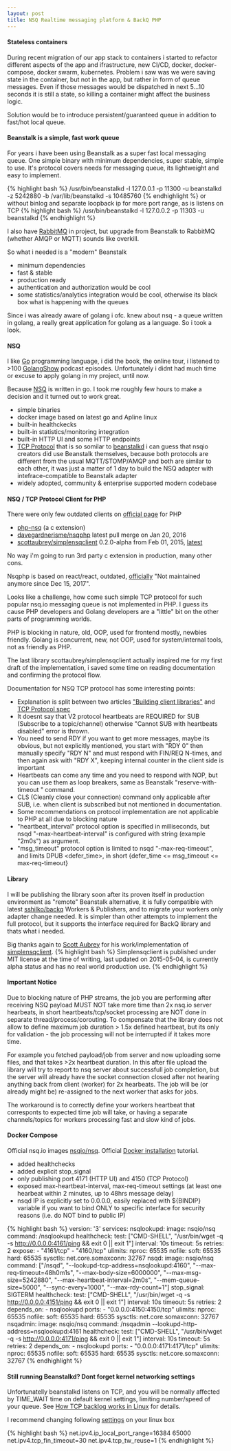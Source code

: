 ```yaml
---
layout: post
title: NSQ Realtime messaging platform & BackQ PHP
---
```


#### Stateless containers

During recent migration of our app stack to containers i started to
refactor different aspects of the app and ifrastructure, new CI/CD, 
docker, docker-compose, docker swarm, kubernetes. 
Problem i saw was we were saving state in the container, but not in the app, but rather 
in form of queue messages. Even if those messages would be dispatched in next 5...10 seconds
it is still a state, so killing a container might affect the business logic.

Solution would be to introduce persistent/guaranteed queue in addition to fast/hot local queue.

#### Beanstalk is a simple, fast work queue

For years i have been using Beanstalk as a super fast local messaging queue.
One simple binary with minimum dependencies, super stable, simple to use.
It's protocol covers needs for messaging queue, its lightweight and easy to implement.

{% highlight bash %}
/usr/bin/beanstalkd -l 127.0.0.1 -p 11300 -u beanstalkd -z 5242880 -b /var/lib/beanstalkd -s 10485760 
{% endhighlight %}
or without binlog and separate loopback ip for more port range, as is listens on TCP
{% highlight bash %}
/usr/bin/beanstalkd -l 127.0.0.2 -p 11303 -u beanstalkd
{% endhighlight %}

I also have [RabbitMQ](http://www.rabbitmq.com) in project, but upgrade from Beanstalk to RabbitMQ (whether AMQP or MQTT)
sounds like overkill.

So what i needed is a "modern" Beanstalk
- minimum dependencies
- fast & stable
- production ready
- authentication and authorization would be cool
- some statistics/analytics integration would be cool, otherwise its black box what is happening with the queues

Since i was already aware of golang i ofc. knew about nsq - a queue written in golang, a really great application for golang as a language.
So i took a look.

#### NSQ

I like [Go](https://golang.org) programming language, i did the book, the online tour, 
i listened to >100 [GolangShow](http://golangshow.com) podcast episodes.
Unfortunately i didnt had much time or excuse to apply golang in my project, 
until now.

Because [NSQ](http://nsq.io) is written in go.
I took me roughly few hours to make a decision and it turned out to work great.

- simple binaries
- docker image based on latest go and Apline linux
- built-in healthckecks
- built-in statistics/monitoring integration
- built-in HTTP UI and some HTTP endpoints
- [TCP Protocol](http://nsq.io/clients/tcp_protocol_spec.html) that is so somilar to [beanstalkd](https://github.com/kr/beanstalkd/blob/master/doc/protocol.txt)
i can guess that nsqio creators did use Beanstalk themselves, because both protocols are different from the usual MQTT/STOMP/AMQP
and both are similar to each other, it was just a matter of 1 day to build the NSQ adapter with intefrace-compatible to Beanstalk adapter 
- widely adopted, community & enterprise supported modern codebase

#### NSQ / TCP Protocol Client for PHP

There were only few outdated clients on [official page](http://nsq.io/clients/client_libraries.html) for PHP

- [php-nsq](https://github.com/yunnian/php-nsq) (a c extension)
- [davegardnerisme/nsqphp](https://github.com/davegardnerisme/nsqphp) latest pull merge on Jan 20, 2016
- [scottaubrey/simplensqclient](https://packagist.org/packages/scottaubrey/simplensqclient) 0.2.0-alpha from Feb 01, 2015, [latest](https://bitbucket.org/scottaubrey/simplensqclient)

No way i'm going to run 3rd party c extension in production, many other cons.

Nsqphp is based on react/react, outdated, [officially](https://github.com/davegardnerisme/nsqphp/commit/5f0cd9d4308e15e7146c985a4f39ae33b7a6c288) "Not maintained anymore since Dec 15, 2017".

Looks like a challenge, how come such simple TCP protocol for such popular nsq.io messaging queue is not implemented in PHP.
I guess its cause PHP developers and Golang developers are a "little" bit on the other parts of programming worlds.

PHP is blocking in nature, old, OOP, used for frontend mostly, newbies friendly.
Golang is concurrent, new, not OOP, used for system/internal tools, not as friendly as PHP.

The last library scottaubrey/simplensqclient actually inspired me for my first draft of the implementation,
i saved some time on reading documentation and confirming the protocol flow.

Documentation for NSQ TCP protocol has some interesting points:

- Explanation is split between two articles ["Building client libraries"](http://nsq.io/clients/building_client_libraries.html) and [TCP Protocol spec](http://nsq.io/clients/tcp_protocol_spec.html)
- It doesnt say that V2 protocol heartbeats are REQUIRED for SUB (Subscribe to a topic/channel) otherwise 
"Cannot SUB with heartbeats disabled" error is thrown.
- You need to send RDY if you want to get more messages, maybe its obvious, but not explicitly mentioned,
you start with "RDY 0" then manually specify "RDY N" and must respond with FIN/REQ N-times, and then again ask with "RDY X",
keeping internal counter in the client side is important
- Heartbeats can come any time and you need to respond with NOP, but you can use them as loop breakers, 
same as Beanstalk "reserve-with-timeout <seconds>" command.
- CLS (Cleanly close your connection) command only applicable after SUB, i.e. when client is subscribed but not mentioned in documentation.
- Some recommendations on protocol implementation are not applicable to PHP at all due to blocking nature
- "heartbeat_interval" protocol option is specified in milliseconds, but nsqd "-max-heartbeat-interval" is configured with string (example "2m0s") as argument.
- "msg_timeout" protocol option is limited to nsqd "-max-req-timeout", and limits DPUB <defer_time>, in short {defer_time <= msg_timeout <= max-req-timeout}

#### Library

I will be publishing the library soon after its proven itself in production environment as "remote" Beanstalk alternative,
it is fully compatible with latest [sshilko/backq](https://github.com/sshilko/backq) Workers & Publishers, and to migrate your workers only adapter change needed.
It is simpler than other attempts to implement the full protocol, but it supports the interface required for BackQ library and thats what i needed.


Big thanks again to [Scott Aubrey](https://bitbucket.org/scottaubrey/) for his work/implementation of [simplensqclient](https://bitbucket.org/scottaubrey/simplensqclient). 
{% highlight bash %}
Simplensqclient is published under MIT license at the time of writing, 
last updated on 2015-05-04, is currently alpha status and has no real world production use. 
{% endhighlight %}

#### Important Notice

Due to blocking nature of PHP streams, the job you are performing after receiving NSQ payload MUST NOT take more time than 2x nsq.io server hearbeats,
in short heartbeats/tcp/socket processing are NOT done in separate thread/process/corouting. To compensate that the library does not allow to define
maximum job duration > 1.5x defined heartbeat, but its only for validation - the job processing will not be interrupted if it takes more time.

For example you fetched payload/job from server and now uploading some files, and that takes >2x heartbeat duration.
In this after file upload the library will try to report to nsq server about successfull job completion, but the server will already have the
socket connection closed after not hearing anything back from client (worker) for 2x hearbeats. 
The job will be (or already might be) re-assigned to the next worker that asks for jobs.

The workaround is to correctly define your workers heartbeat that corresponts to expected time job will take, or having a separate channels/topics for
workers processing fast and slow kind of jobs.

#### Docker Compose 

Official nsq.io images [nsqio/nsq](https://hub.docker.com/r/nsqio/nsq/).
Official [Docker installation](http://nsq.io/deployment/docker.html) tutorial.

- added healthchecks
- added explicit stop_signal
- only publishing port 4171 (HTTP UI) and 4150 (TCP Protocol)
- exposed max-heartbeat-interval, max-req-timeout settings (at least one hearbeat within 2 minutes, up to 48hrs message delay)
- nsqd IP is explicitly set to 0.0.0.0, easily replaced with ${BINDIP} variable if you want to bind ONLY to specific interface
for security reasons (i.e. do NOT bind to public IP)
 
{% highlight bash %}
version: '3'
services:
  nsqlookupd:
    image: nsqio/nsq
    command: /nsqlookupd
    healthcheck:
      test: ["CMD-SHELL", "/usr/bin/wget -q -s http://0.0.0.0:4161/ping && exit 0 || exit 1"]
      interval: 10s
      timeout: 5s
      retries: 2
    expose:
      - "4161/tcp"
      - "4160/tcp"
    ulimits:
      nproc: 65535
      nofile:
        soft: 65535
        hard: 65535
    sysctls:
      net.core.somaxconn: 32767
  nsqd:
    image: nsqio/nsq
    command: ["/nsqd",
              "--lookupd-tcp-address=nsqlookupd:4160",
              "--max-req-timeout=48h0m1s",
              "--max-body-size=6000000",
              "--max-msg-size=5242880",
              "--max-heartbeat-interval=2m0s",
              "--mem-queue-size=5000",
              "--sync-every=1000",
              "--max-rdy-count=1"]
    stop_signal: SIGTERM
    healthcheck:
      test: ["CMD-SHELL", "/usr/bin/wget -q -s http://0.0.0.0:4151/ping && exit 0 || exit 1"]
      interval: 10s
      timeout: 5s
      retries: 2
    depends_on:
      - nsqlookupd
    ports:
      - "0.0.0.0:4150:4150/tcp"
    ulimits:
      nproc: 65535
      nofile:
        soft: 65535
        hard: 65535
    sysctls:
      net.core.somaxconn: 32767
  nsqadmin:
    image: nsqio/nsq
    command: /nsqadmin --lookupd-http-address=nsqlookupd:4161
    healthcheck:
      test: ["CMD-SHELL", "/usr/bin/wget -q -s http://0.0.0.0:4171/ping && exit 0 || exit 1"]
      interval: 10s
      timeout: 5s
      retries: 2
    depends_on:
      - nsqlookupd
    ports:
      - "0.0.0.0:4171:4171/tcp"
    ulimits:
      nproc: 65535
      nofile:
        soft: 65535
        hard: 65535
    sysctls:
      net.core.somaxconn: 32767
{% endhighlight %}

#### Still running Beanstalkd? Dont forget kernel networking settings

Unfortunatelly beanstalkd listens on TCP, and you will be normally affected by TIME_WAIT time
on default kernel settings, limiting number/speed of your queue.
See [How TCP backlog works in Linux](http://veithen.github.io/2014/01/01/how-tcp-backlog-works-in-linux.html)
for details.

I recommend changing following [settings](https://en.wikipedia.org/wiki/Sysctl) on your linux box

{% highlight bash %}
net.ipv4.ip_local_port_range=16384 65000
net.ipv4.tcp_fin_timeout=30
net.ipv4.tcp_tw_reuse=1
{% endhighlight %}


